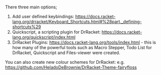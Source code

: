 
There three main options;
1. Add user defined keybindings: https://docs.racket-lang.org/drracket/Keyboard_Shortcuts.html#%28part._defining-shortcuts%29
2. Quickscript, a scripting plugin for DrRacket: https://docs.racket-lang.org/quickscript/index.html
3. DrRacket Plugins: https://docs.racket-lang.org/tools/index.html - this is how many of the powerful tools such as Macro Stepper, Todo List for DrRacket, Quickscript and Files-viewer were created.

You can also create new colour schemes for DrRacket: e.g. https://github.com/HeladoDeBrownie/DrRacket-Theme-fairyfloss